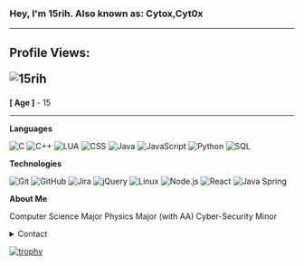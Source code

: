 ### Hey, I'm 15rih. Also known as: Cytox,Cyt0x

------------------------------------------------------------------------------------------

## Profile Views: <p align="left"> <img src="https://komarev.com/ghpvc/?username=15rih&label=Profile%20views&color=0e75b6&style=flat" alt="15rih" /> </p>

**[ Age ]** - 15

------------------------------------------------------------------------------------------

**Languages**

![C](https://img.shields.io/badge/-C-000000?style=flat&logo=C)
![C++](https://img.shields.io/badge/-C++-000000?style=flat&logo=C%2B%2B&logoColor=00599C)
![LUA](https://img.shields.io/badge/-Lua-000000?style=flat&logo=L%2B%2B&logoColor=00599C)
![CSS](https://img.shields.io/badge/-CSS-000000?style=flat&logo=CSS)
![Java](https://img.shields.io/badge/-Java-000000?style=flat&logo=Java&logoColor=007396)
![JavaScript](https://img.shields.io/badge/-JavaScript-000000?style=flat&logo=javascript)
![Python](https://img.shields.io/badge/-Python-000000?style=flat&logo=python)
![SQL](https://img.shields.io/badge/-SQL-000000?style=flat&logo=MySQL)

**Technologies**

![Git](https://img.shields.io/badge/-Git-000000?style=flat&logo=git&logoColor=F05032)
![GitHub](https://img.shields.io/badge/-GitHub-000000?style=flat&logo=github&logoColor=FFFFFF)
![Jira](https://img.shields.io/badge/-Jira-000000?style=flat&logo=jira-software&logoColor=white&logoColor=0052CC)
![jQuery](https://img.shields.io/badge/-jQuery-000000?style=flat&logo=jQuery&logoColor=0769AD)
![Linux](https://img.shields.io/badge/-Linux-000000?style=flat&logo=linux&logoColor=FCC624)
![Node.js](https://img.shields.io/badge/-Node.js-000000?style=flat&logo=node.js&logoColor=339933)
![React](https://img.shields.io/badge/-React-000000?style=flat&logo=React&logoColor=61DAFB)
![Java Spring](https://img.shields.io/badge/-Spring-000000?style=flat&logo=spring&logoColor=6DB33F)

**About Me** 

Computer Science Major
Physics Major (with AA)
Cyber-Security Minor

<details>
      <summary>Contact</summary>
  <p align=center>
    <a href="https://twitter.com/Rih_Family">Twitter</a>
</details>

[![trophy](https://github-profile-trophy.vercel.app/?username=15rih)](https://github.com/ryo-ma/github-profile-trophy)

